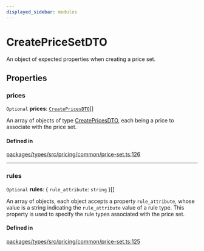 ```yaml
---
displayed_sidebar: modules
---
```


# CreatePriceSetDTO

An object of expected properties when creating a price set.

## Properties

### prices

 `Optional` **prices**: [`CreatePricesDTO`](CreatePricesDTO.md)[]

An array of objects of type [CreatePricesDTO](CreatePricesDTO.md), each being a price to associate with the price set.

#### Defined in

[packages/types/src/pricing/common/price-set.ts:126](https://github.com/medusajs/medusa/blob/0350eeb0a1/packages/types/src/pricing/common/price-set.ts#L126)

___

### rules

 `Optional` **rules**: { `rule_attribute`: `string`  }[]

An array of objects, each object accepts a property `rule_attribute`, whose value is a string indicating the `rule_attribute` value of a rule type. 
This property is used to specify the rule types associated with the price set.

#### Defined in

[packages/types/src/pricing/common/price-set.ts:125](https://github.com/medusajs/medusa/blob/0350eeb0a1/packages/types/src/pricing/common/price-set.ts#L125)
